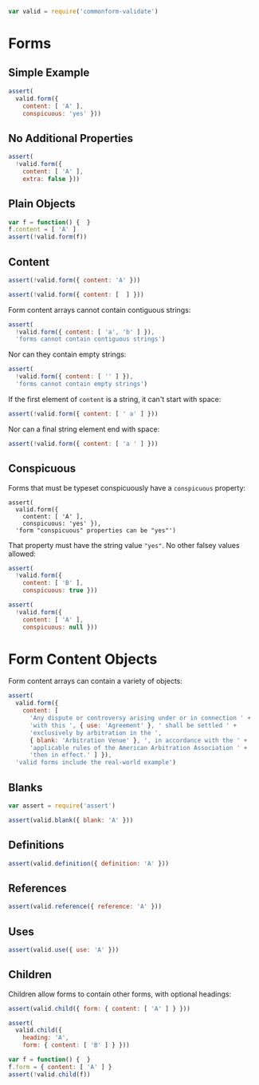 ```javascript
var valid = require('commonform-validate')
```

# Forms

## Simple Example

```javascript
assert(
  valid.form({
    content: [ 'A' ],
    conspicuous: 'yes' }))
```

## No Additional Properties

```javascript
assert(
  !valid.form({
    content: [ 'A' ],
    extra: false }))
```

## Plain Objects

```javascript
var f = function() {  }
f.content = [ 'A' ]
assert(!valid.form(f))
```

## Content

```javascript
assert(!valid.form({ content: 'A' }))

assert(!valid.form({ content: [  ] }))
```

Form content arrays cannot contain contiguous strings:

```javascript
assert(
  !valid.form({ content: [ 'a', 'b' ] }),
  'forms cannot contain contiguous strings')
```

Nor can they contain empty strings:

```javascript
assert(
  !valid.form({ content: [ '' ] }),
  'forms cannot contain empty strings')
```

If the first element of `content` is a string, it can't start with space:

```javascript
assert(!valid.form({ content: [ ' a' ] }))
```

Nor can a final string element end with space:

```javascript
assert(!valid.form({ content: [ 'a ' ] }))
```

## Conspicuous

Forms that must be typeset conspicuously have a `conspicuous` property:

```javacript
assert(
  valid.form({
    content: [ 'A' ],
    conspicuous: 'yes' }),
  'form "conspicuous" properties can be "yes"')
```
That property must have the string value `"yes"`. No other falsey values allowed:

```javascript
assert(
  !valid.form({
    content: [ 'B' ],
    conspicuous: true }))

assert(
  !valid.form({
    content: [ 'A' ],
    conspicuous: null }))
```

# Form Content Objects

Form content arrays can contain a variety of objects:

```javascript
assert(
  valid.form({
    content: [
      'Any dispute or controversy arising under or in connection ' +
      'with this ', { use: 'Agreement' }, ' shall be settled ' +
      'exclusively by arbitration in the ',
      { blank: 'Arbitration Venue' }, ', in accordance with the ' +
      'applicable rules of the American Arbitration Association ' +
      'then in effect.' ] }),
  'valid forms include the real-world example')
```

## Blanks

```javascript
var assert = require('assert')

assert(valid.blank({ blank: 'A' }))
```

## Definitions

```javascript
assert(valid.definition({ definition: 'A' }))
```

## References

```javascript
assert(valid.reference({ reference: 'A' }))
```

## Uses

```javascript
assert(valid.use({ use: 'A' }))
```

## Children

Children allow forms to contain other forms, with optional headings:

```javascript
assert(valid.child({ form: { content: [ 'A' ] } }))

assert(
  valid.child({
    heading: 'A',
    form: { content: [ 'B' ] } }))

var f = function() {  }
f.form = { content: [ 'A' ] }
assert(!valid.child(f))
```

